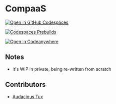 # CompaaS

[![Open in GitHub Codespaces](https://github.com/codespaces/badge.svg)](https://github.com/codespaces/new/?repo=audacioustux%2Fcompaas&ref=master)   

[![Codespaces Prebuilds](https://github.com/audacioustux/CompaaS/actions/workflows/codespaces/create_codespaces_prebuilds/badge.svg)](https://github.com/audacioustux/CompaaS/actions/workflows/codespaces/create_codespaces_prebuilds)

[![Open in Codeanywhere](https://codeanywhere.com/img/open-in-codeanywhere-btn.svg)](https://app.codeanywhere.com/#https://github.com/audacioustux/CompaaS/actions/workflows/codespaces/create_codespaces_prebuilds)

## Notes

- It's WIP in private, being re-written from scratch

## Contributors

- [Audacious Tux](//audacioustux.com)
